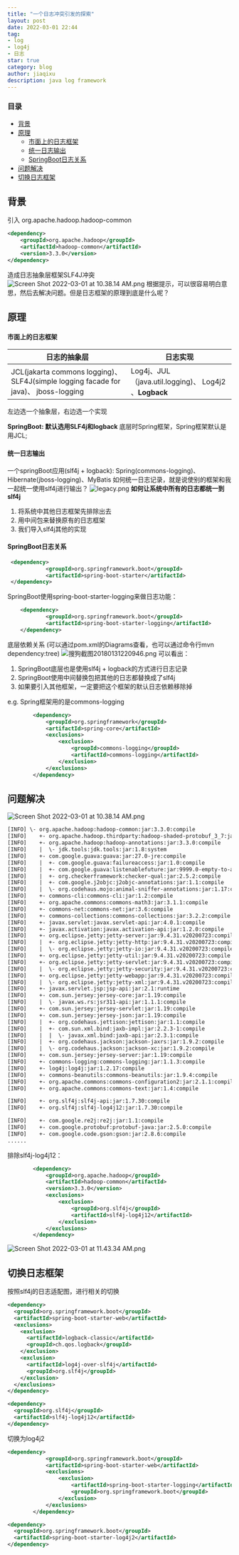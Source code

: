 ```yaml
---
title: "一个日志冲突引发的探索"
layout: post
date: 2022-03-01 22:44
tag:
- log
- log4j
- 日志
star: true
category: blog
author: jiaqixu
description: java log framework
---
```


### 目录
- [背景](#背景)
- [原理](#原理)
    - [市面上的日志框架](#市面上的日志框架)
    - [统一日志输出](#统一日志输出)
    - [SpringBoot日志关系](#springboot日志关系)
- [问题解决](#问题解决)
- [切换日志框架](#切换日志框架)

## 背景
引入 org.apache.hadoop.hadoop-common
```xml
<dependency>
    <groupId>org.apache.hadoop</groupId>
    <artifactId>hadoop-common</artifactId>
    <version>3.3.0</version>
</dependency>
```
造成日志抽象层框架SLF4J冲突
![Screen Shot 2022-03-01 at 10.38.14 AM.png](https://cdn.nlark.com/yuque/0/2022/png/694242/1646102309222-cb0c9c5f-ac8a-42ce-a756-fee868f59b83.png#clientId=u8d903ce5-8539-4&crop=0&crop=0&crop=1&crop=1&from=drop&id=ubd1a75fd&margin=%5Bobject%20Object%5D&name=Screen%20Shot%202022-03-01%20at%2010.38.14%20AM.png&originHeight=668&originWidth=2644&originalType=binary&ratio=1&rotation=0&showTitle=false&size=206501&status=done&style=none&taskId=u98629167-a848-4013-81a7-5e16928d549&title=)
根据提示，可以很容易明白意思，然后去解决问题。但是日志框架的原理到底是什么呢？

## 原理
#### 市面上的日志框架
| 日志的抽象层 |                            日志实现 |
| --- | --- |
| JCL(jakarta commons logging)、SLF4J(simple logging facade for java)、 jboss-logging | Log4j、JUL（java.util.logging)、 Log4j2 、**Logback** |

左边选一个抽象层，右边选一个实现

**SpringBoot: 默认选用SLF4j和logback**
底层时Spring框架，Spring框架默认是用JCL;


#### 统一日志输出
一个springBoot应用(slf4j + logback): Spring(commons-logging)、Hibernate(jboss-logging)、MyBatis 如何统一日志记录，就是说使别的框架和我一起统一使用slf4j进行输出？
![legacy.png](https://cdn.nlark.com/yuque/0/2022/png/694242/1646103843485-31bb2d1f-9368-401b-8d82-037548d55135.png#clientId=u5f6be8f0-bc52-4&crop=0&crop=0&crop=1&crop=1&from=drop&id=u756b8b4a&margin=%5Bobject%20Object%5D&name=legacy.png&originHeight=1123&originWidth=1587&originalType=binary&ratio=1&rotation=0&showTitle=false&size=180307&status=done&style=none&taskId=ufe9cd1d2-619c-4d6f-8063-3956a754938&title=)
**如何让系统中所有的日志都统一到slf4j**

1. 将系统中其他日志框架先排除出去
1. 用中间包来替换原有的日志框架
1. 我们导入slf4j其他的实现

#### SpringBoot日志关系
```xml
 <dependency>
            <groupId>org.springframework.boot</groupId>
            <artifactId>spring-boot-starter</artifactId>
 </dependency>
```
SpringBoot使用spring-boot-starter-logging来做日志功能：
```xml
    <dependency>
            <groupId>org.springframework.boot</groupId>
            <artifactId>spring-boot-starter-logging</artifactId>
    </dependency>
```
底层依赖关系 (可以通过pom.xml的Diagrams查看，也可以通过命令行mvn dependency:tree)
![搜狗截图20180131220946.png](https://cdn.nlark.com/yuque/0/2022/png/694242/1646104185302-c2ded9b9-20cf-40e8-bbe0-35de43c161be.png#clientId=u5f6be8f0-bc52-4&crop=0&crop=0&crop=1&crop=1&from=drop&id=u23cf5ac7&margin=%5Bobject%20Object%5D&name=%E6%90%9C%E7%8B%97%E6%88%AA%E5%9B%BE20180131220946.png&originHeight=339&originWidth=871&originalType=binary&ratio=1&rotation=0&showTitle=false&size=30773&status=done&style=none&taskId=u9e9b3dd0-4c36-4bf4-8b9a-8497d59ee3b&title=)
可以看出：

1. SpringBoot底层也是使用slf4j + logback的方式进行日志记录
1. SpringBoot使用中间替换包把其他的日志都替换成了slf4j
1. 如果要引入其他框架，一定要把这个框架的默认日志依赖移除掉

e.g. Spring框架用的是commons-logging
```xml
        <dependency>
            <groupId>org.springframework</groupId>
            <artifactId>spring-core</artifactId>
            <exclusions>
                <exclusion>
                    <groupId>commons-logging</groupId>
                    <artifactId>commons-logging</artifactId>
                </exclusion>
            </exclusions>
        </dependency>
```

## 问题解决
![Screen Shot 2022-03-01 at 10.38.14 AM.png](https://cdn.nlark.com/yuque/0/2022/png/694242/1646102309222-cb0c9c5f-ac8a-42ce-a756-fee868f59b83.png#clientId=u8d903ce5-8539-4&crop=0&crop=0&crop=1&crop=1&from=drop&id=nxN8C&margin=%5Bobject%20Object%5D&name=Screen%20Shot%202022-03-01%20at%2010.38.14%20AM.png&originHeight=668&originWidth=2644&originalType=binary&ratio=1&rotation=0&showTitle=false&size=206501&status=done&style=none&taskId=u98629167-a848-4013-81a7-5e16928d549&title=)
```xml
[INFO] \- org.apache.hadoop:hadoop-common:jar:3.3.0:compile
[INFO]    +- org.apache.hadoop.thirdparty:hadoop-shaded-protobuf_3_7:jar:1.0.0:compile
[INFO]    +- org.apache.hadoop:hadoop-annotations:jar:3.3.0:compile
[INFO]    |  \- jdk.tools:jdk.tools:jar:1.8:system
[INFO]    +- com.google.guava:guava:jar:27.0-jre:compile
[INFO]    |  +- com.google.guava:failureaccess:jar:1.0:compile
[INFO]    |  +- com.google.guava:listenablefuture:jar:9999.0-empty-to-avoid-conflict-with-guava:compile
[INFO]    |  +- org.checkerframework:checker-qual:jar:2.5.2:compile
[INFO]    |  +- com.google.j2objc:j2objc-annotations:jar:1.1:compile
[INFO]    |  \- org.codehaus.mojo:animal-sniffer-annotations:jar:1.17:compile
[INFO]    +- commons-cli:commons-cli:jar:1.2:compile
[INFO]    +- org.apache.commons:commons-math3:jar:3.1.1:compile
[INFO]    +- commons-net:commons-net:jar:3.6:compile
[INFO]    +- commons-collections:commons-collections:jar:3.2.2:compile
[INFO]    +- javax.servlet:javax.servlet-api:jar:4.0.1:compile
[INFO]    +- javax.activation:javax.activation-api:jar:1.2.0:compile
[INFO]    +- org.eclipse.jetty:jetty-server:jar:9.4.31.v20200723:compile
[INFO]    |  +- org.eclipse.jetty:jetty-http:jar:9.4.31.v20200723:compile
[INFO]    |  \- org.eclipse.jetty:jetty-io:jar:9.4.31.v20200723:compile
[INFO]    +- org.eclipse.jetty:jetty-util:jar:9.4.31.v20200723:compile
[INFO]    +- org.eclipse.jetty:jetty-servlet:jar:9.4.31.v20200723:compile
[INFO]    |  \- org.eclipse.jetty:jetty-security:jar:9.4.31.v20200723:compile
[INFO]    +- org.eclipse.jetty:jetty-webapp:jar:9.4.31.v20200723:compile
[INFO]    |  \- org.eclipse.jetty:jetty-xml:jar:9.4.31.v20200723:compile
[INFO]    +- javax.servlet.jsp:jsp-api:jar:2.1:runtime
[INFO]    +- com.sun.jersey:jersey-core:jar:1.19:compile
[INFO]    |  \- javax.ws.rs:jsr311-api:jar:1.1.1:compile
[INFO]    +- com.sun.jersey:jersey-servlet:jar:1.19:compile
[INFO]    +- com.sun.jersey:jersey-json:jar:1.19:compile
[INFO]    |  +- org.codehaus.jettison:jettison:jar:1.1:compile
[INFO]    |  +- com.sun.xml.bind:jaxb-impl:jar:2.2.3-1:compile
[INFO]    |  |  \- javax.xml.bind:jaxb-api:jar:2.3.1:compile
[INFO]    |  +- org.codehaus.jackson:jackson-jaxrs:jar:1.9.2:compile
[INFO]    |  \- org.codehaus.jackson:jackson-xc:jar:1.9.2:compile
[INFO]    +- com.sun.jersey:jersey-server:jar:1.19:compile
[INFO]    +- commons-logging:commons-logging:jar:1.1.3:compile
[INFO]    +- log4j:log4j:jar:1.2.17:compile
[INFO]    +- commons-beanutils:commons-beanutils:jar:1.9.4:compile
[INFO]    +- org.apache.commons:commons-configuration2:jar:2.1.1:compile
[INFO]    +- org.apache.commons:commons-text:jar:1.4:compile

[INFO]    +- org.slf4j:slf4j-api:jar:1.7.30:compile
[INFO]    +- org.slf4j:slf4j-log4j12:jar:1.7.30:compile

[INFO]    +- com.google.re2j:re2j:jar:1.1:compile
[INFO]    +- com.google.protobuf:protobuf-java:jar:2.5.0:compile
[INFO]    +- com.google.code.gson:gson:jar:2.8.6:compile
......
```

排除slf4j-log4j12：
```xml
        <dependency>
            <groupId>org.apache.hadoop</groupId>
            <artifactId>hadoop-common</artifactId>
            <version>3.3.0</version>
            <exclusions>
                <exclusion>
                    <groupId>org.slf4j</groupId>
                    <artifactId>slf4j-log4j12</artifactId>
                </exclusion>
            </exclusions>
        </dependency>
```
![Screen Shot 2022-03-01 at 11.43.34 AM.png](https://cdn.nlark.com/yuque/0/2022/png/694242/1646106399624-1948f90a-0924-4677-bffc-bd23b2f2f3d6.png#clientId=u5f6be8f0-bc52-4&crop=0&crop=0&crop=1&crop=1&from=drop&id=u68dbd7d3&margin=%5Bobject%20Object%5D&name=Screen%20Shot%202022-03-01%20at%2011.43.34%20AM.png&originHeight=678&originWidth=2686&originalType=binary&ratio=1&rotation=0&showTitle=false&size=264879&status=done&style=none&taskId=u8e49e2ef-8687-4851-bc84-66e1704c972&title=)

## 切换日志框架
按照slf4j的日志适配图，进行相关的切换
```xml
<dependency>
  <groupId>org.springframework.boot</groupId>
  <artifactId>spring-boot-starter-web</artifactId>
  <exclusions>
    <exclusion>
      <artifactId>logback-classic</artifactId>
      <groupId>ch.qos.logback</groupId>
    </exclusion>
    <exclusion>
      <artifactId>log4j-over-slf4j</artifactId>
      <groupId>org.slf4j</groupId>
    </exclusion>
  </exclusions>
</dependency>

<dependency>
  <groupId>org.slf4j</groupId>
  <artifactId>slf4j-log4j12</artifactId>
</dependency>
```

切换为log4j2

```xml
<dependency>
            <groupId>org.springframework.boot</groupId>
            <artifactId>spring-boot-starter-web</artifactId>
            <exclusions>
                <exclusion>
                    <artifactId>spring-boot-starter-logging</artifactId>
                    <groupId>org.springframework.boot</groupId>
                </exclusion>
            </exclusions>
        </dependency>

<dependency>
  <groupId>org.springframework.boot</groupId>
  <artifactId>spring-boot-starter-log4j2</artifactId>
</dependency>
```
